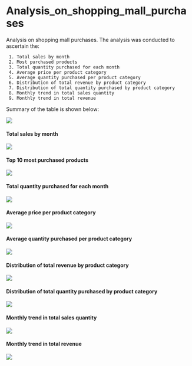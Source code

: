 # Analysis_on_shopping_mall_purchases
Analysis on shopping mall purchases. The analysis was conducted to ascertain the:

     1. Total sales by month
     2. Most purchased products
     3. Total quantity purchased for each month
     4. Average price per product category
     5. Average quantity purchased per product category
     6. Distribution of total revenue by product category
     7. Distribution of total quantity purchased by product category
     8. Monthly trend in total sales quantity
     9. Monthly trend in total revenue

Summary of the table is shown below:


![](https://github.com/JosephOfosu-Nkrumah/Analysis_on_shopping_mall_purchases/blob/main/Table.png)


#### Total sales by month

![](https://github.com/JosephOfosu-Nkrumah/Analysis_on_shopping_mall_purchases/blob/main/Total%20Sales%20by%20Month.png)


#### Top 10 most purchased products

![](https://github.com/JosephOfosu-Nkrumah/Analysis_on_shopping_mall_purchases/blob/main/Top%2010%20Most%20Purchased%20Products.png)


#### Total quantity purchased for each month

![](https://github.com/JosephOfosu-Nkrumah/Analysis_on_shopping_mall_purchases/blob/main/Distribution%20of%20Total%20Quantity%20Purchased%20by%20Product%20Category.png)


#### Average price per product category

![](https://github.com/JosephOfosu-Nkrumah/Analysis_on_shopping_mall_purchases/blob/main/Average%20Price%20per%20Product%20Category.png)


#### Average quantity purchased per product category

![](https://github.com/JosephOfosu-Nkrumah/Analysis_on_shopping_mall_purchases/blob/main/Average%20Quantity%20Purchased%20per%20Product%20Category.png)


#### Distribution of total revenue by product category

![](https://github.com/JosephOfosu-Nkrumah/Analysis_on_shopping_mall_purchases/blob/main/Distribution%20of%20Total%20Revenue%20by%20Product%20Category.png)


#### Distribution of total quantity purchased by product category

![](https://github.com/JosephOfosu-Nkrumah/Analysis_on_shopping_mall_purchases/blob/main/Distribution%20of%20Total%20Quantity%20Purchased%20by%20Product%20Category.png)


#### Monthly trend in total sales quantity

![](https://github.com/JosephOfosu-Nkrumah/Analysis_on_shopping_mall_purchases/blob/main/Monthly%20Trend%20in%20Total%20Sales%20Quantity.png)


#### Monthly trend in total revenue

![](https://github.com/JosephOfosu-Nkrumah/Analysis_on_shopping_mall_purchases/blob/main/Monthly%20Trend%20in%20Total%20Revenue.png)
